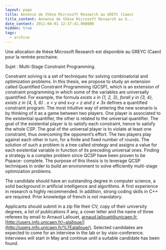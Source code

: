 ```yaml
---
layout: page
title: Annonce de thèse Microsoft Research au GREYC (Caen) 
title_content: Annonce de thèse Microsoft Research au G...
date_content: 2011-04-01 12:37:41.000000
hidden: true
tags:
  - archive
---
```

Une allocation de thèse Microsoft Research est disponible au GREYC (Caen) pour
la rentrée prochaine.  
  
Sujet : Multi-Stage Constraint Programming.  
  
Constraint solving is a set of techniques for solving combinatorial and
optimization problems. In this thesis, we propose to study an extension called
Quantified Constraint Programming (QCSP), which is an extension of constraint
programming in which some of the variables are universally quantified. For
example, the formula _exists x_ _in {1, 2, 3}, forall_ _y_ _in {3, 4}, exists_
_z_ _in_ _{4, 5, 6} . x < y and_ _x+y = z and_ _z ≠ 3x_ defines a quantified
constraint program. The most intuitive way of entering the new scenario is by
thinking of it as a game between two players. One player is associated to the
existential quantifier, the other is related to the universal quantifier. The
goal of the existential player is to satisfy each constraint, hence to satisfy
the whole CSP. The goal of the universal  player is to violate at least one
constraint, thus overcoming the opponent’s effort. The two players play
against each other in turn, for a finite and fixed number of rounds. The
solution of such a problem is a tree called _strategy_ and assigns a value for
each existential variable in function of its preceding universal ones. Finding
a strategy is a complex problem since QCSP have been proven to be Pspace-
complete. The purpose of this thesis is to leverage QCSP techniques in order
to build an environment to solve efficiently multi-stage optimization
problems.





  
The candidate should have an outstanding degree in computer science, a solid
background in artificial intelligence and algorithms. A first experience in
research is highly recommended. In addition, strong coding skills in C++ are
required. Prior knowledge of french is not mandatory.



Applicants should submit in a zip file their CV, copy of their university
degrees, a list of publications if any, a cover letter and the name of three
referees by email to Arnaud Lallouet,
[arnaud.lallouet@unicaen.fr](mailto:arnaud.lallouet@unicaen.fr),
[http://users.info.unicaen.fr/~alalloue/](http://users.info.unicaen.fr/%7Ealalloue/).
Selected candidates are expected to come for an interview in the lab or by
visio-conference. Interviews will start in May and continue until a suitable
candidate has been found.  



  

